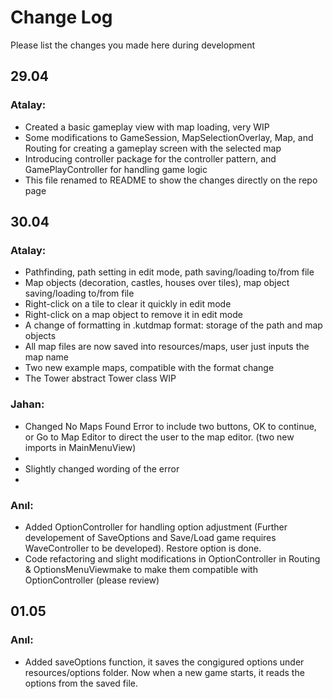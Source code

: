 # Change Log

Please list the changes you made here during development

## 29.04

### Atalay:

- Created a basic gameplay view with map loading, very WIP
- Some modifications to GameSession, MapSelectionOverlay, Map, and Routing for creating a gameplay screen with the selected map
- Introducing controller package for the controller pattern, and GamePlayController for handling game logic
- This file renamed to README to show the changes directly on the repo page

## 30.04

### Atalay:

- Pathfinding, path setting in edit mode, path saving/loading to/from file
- Map objects (decoration, castles, houses over tiles), map object saving/loading to/from file
- Right-click on a tile to clear it quickly in edit mode
- Right-click on a map object to remove it in edit mode
- A change of formatting in .kutdmap format: storage of the path and map objects
- All map files are now saved into resources/maps, user just inputs the map name
- Two new example maps, compatible with the format change
- The Tower abstract Tower class WIP

### Jahan:

- Changed No Maps Found Error to include two buttons, OK to continue, or Go to Map Editor to direct the user to the map editor. (two new imports in MainMenuView)
-
- Slightly changed wording of the error
-

### Anıl:

- Added OptionController for handling option adjustment (Further developement of SaveOptions and Save/Load game requires WaveController to be developed). Restore option is done.
- Code refactoring and slight modifications in OptionController in Routing & OptionsMenuViewmake to make them compatible with OptionController (please review)

## 01.05

### Anıl:

- Added saveOptions function, it saves the congigured options under resources/options folder. Now when a new game starts, it reads the options from the saved file.
